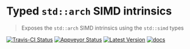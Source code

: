 # Typed `std::arch` SIMD intrinsics

> Exposes the `std::arch` SIMD intrinsics using the `std::simd` types

[![Travis-CI Status]][travis] [![Appveyor Status]][appveyor] [![Latest Version]][crates.io] [![docs]][docs.rs]

[travis]: https://travis-ci.org/gnzlbg/typed_arch
[Travis-CI Status]: https://travis-ci.org/gnzlbg/typed_arch.svg?branch=master
[appveyor]: https://ci.appveyor.com/project/gnzlbg/typed_arch/branch/master
[Appveyor Status]: https://ci.appveyor.com/api/projects/status/lh0895i13e83d2q9?svg=true
[Latest Version]: https://img.shields.io/crates/v/typed_arch.svg
[crates.io]: https://crates.io/crates/typed_arch
[docs]: https://docs.rs/typed_arch/badge.svg
[docs.rs]: https://docs.rs/typed_arch/
